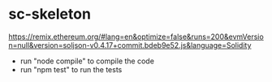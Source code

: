 # sc-skeleton

https://remix.ethereum.org/#lang=en&optimize=false&runs=200&evmVersion=null&version=soljson-v0.4.17+commit.bdeb9e52.js&language=Solidity

- run "node compile" to compile the code
- run "npm test" to run the tests